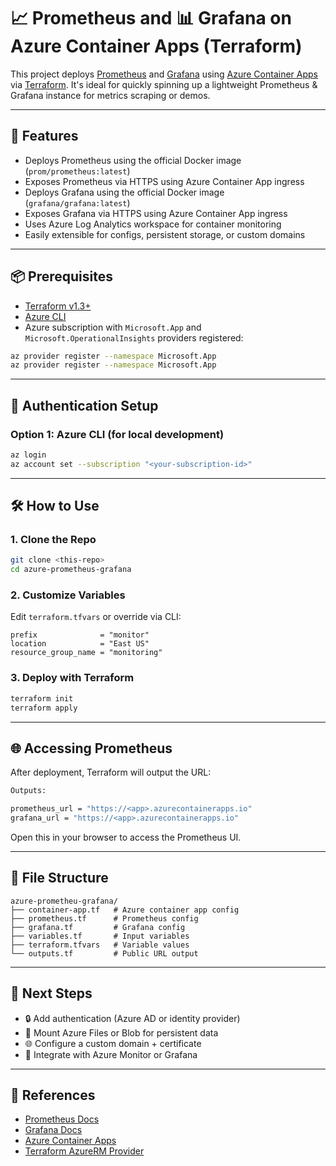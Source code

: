 # 📈 Prometheus and 📊 Grafana on Azure Container Apps (Terraform)

This project deploys [Prometheus](https://prometheus.io/) and [Grafana](https://grafana.com) using [Azure Container Apps](https://learn.microsoft.com/en-us/azure/container-apps/overview) via [Terraform](https://www.terraform.io/). It's ideal for quickly spinning up a lightweight Prometheus & Grafana instance for metrics scraping or demos.

---

## 🚀 Features

- Deploys Prometheus using the official Docker image (`prom/prometheus:latest`)
- Exposes Prometheus via HTTPS using Azure Container App ingress
- Deploys Grafana using the official Docker image (`grafana/grafana:latest`)
- Exposes Grafana via HTTPS using Azure Container App ingress
- Uses Azure Log Analytics workspace for container monitoring
- Easily extensible for configs, persistent storage, or custom domains

---

## 📦 Prerequisites

- [Terraform v1.3+](https://developer.hashicorp.com/terraform/downloads)
- [Azure CLI](https://learn.microsoft.com/en-us/cli/azure/install-azure-cli)
- Azure subscription with `Microsoft.App` and `Microsoft.OperationalInsights` providers registered:

```bash
az provider register --namespace Microsoft.App
az provider register --namespace Microsoft.App
```

---

## 🔐 Authentication Setup

### Option 1: Azure CLI (for local development)

```bash
az login
az account set --subscription "<your-subscription-id>"
```

---

## 🛠️ How to Use

### 1. Clone the Repo

```bash
git clone <this-repo>
cd azure-prometheus-grafana
```

### 2. Customize Variables

Edit `terraform.tfvars` or override via CLI:

```hcl
prefix              = "monitor"
location            = "East US"
resource_group_name = "monitoring"
```

### 3. Deploy with Terraform

```bash
terraform init
terraform apply
```

---

## 🌐 Accessing Prometheus

After deployment, Terraform will output the URL:

```bash
Outputs:

prometheus_url = "https://<app>.azurecontainerapps.io"
grafana_url = "https://<app>.azurecontainerapps.io"
```

Open this in your browser to access the Prometheus UI.

---

## 📄 File Structure

```
azure-prometheu-grafana/
├── container-app.tf   # Azure container app config
├── prometheus.tf      # Prometheus config
├── grafana.tf         # Grafana config
├── variables.tf       # Input variables
├── terraform.tfvars   # Variable values
└── outputs.tf         # Public URL output
```

---

## 🧩 Next Steps

- 🔒 Add authentication (Azure AD or identity provider)
- 💾 Mount Azure Files or Blob for persistent data
- 🌐 Configure a custom domain + certificate
- 🧠 Integrate with Azure Monitor or Grafana

---

## 📘 References

- [Prometheus Docs](https://prometheus.io/docs/)
- [Grafana Docs](https://grafana.com/docs/)
- [Azure Container Apps](https://learn.microsoft.com/en-us/azure/container-apps/)
- [Terraform AzureRM Provider](https://registry.terraform.io/providers/hashicorp/azurerm/latest/docs)
